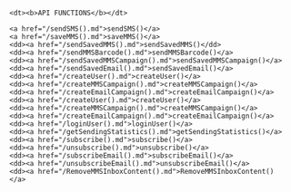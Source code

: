 <html>

<head>

</head>

<body>

<ul>



	<dt><b>API FUNCTIONS</b></dt>  

	<a href="/sendSMS().md">sendSMS()</a>
	<a href="/saveMMS().md">saveMMS()</a>
	<dd><a href="/sendSavedMMS().md">sendSavedMMS()</dd>
	<dd><a href="/sendMMSBarcode().md">sendMMSBarcode()</a>
	<dd><a href="/sendSavedMMSCampaign().md">sendSavedMMSCampaign()</a>
	<dd><a href="/sendSavedEmail().md">sendSavedEmail()</a>
	<dd><a href="/createUser().md">createUser()</a>
	<dd><a href="/createMMSCampaign().md">createMMSCampaign()</a>
	<dd><a href="/createEmailCampaign().md">createEmailCampaign()</a>
	<dd><a href="/createUser().md">createUser()</a>
	<dd><a href="/createMMSCampaign().md">createMMSCampaign()</a>
	<dd><a href="/createEmailCampaign().md">createEmailCampaign()</a>
	<dd><a href="/loginUser().md">loginUser()</a>
	<dd><a href="/getSendingStatistics().md">getSendingStatistics()</a>
	<dd><a href="/subscribe().md">subscribe()</a>
	<dd><a href="/unsubscribe().md">unsubscribe()</a>
	<dd><a href="/subscribeEmail().md">subscribeEmail()</a>
	<dd><a href="/unsubscribeEmail().md">unsubscribeEmail()</a>
	<dd><a href="/RemoveMMSInboxContent().md">RemoveMMSInboxContent()</a>



</ul>
